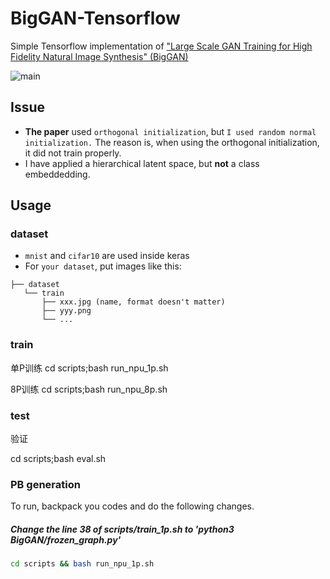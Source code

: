 # BigGAN-Tensorflow
Simple Tensorflow implementation of ["Large Scale GAN Training for High Fidelity Natural Image Synthesis" (BigGAN)](https://arxiv.org/abs/1809.11096)

![main](./assets/main.png)

## Issue
* **The paper** used `orthogonal initialization`, but `I used random normal initialization.` The reason is, when using the orthogonal initialization, it did not train properly.
* I have applied a hierarchical latent space, but **not** a class embeddedding.

## Usage
### dataset
* `mnist` and `cifar10` are used inside keras
* For `your dataset`, put images like this:

```
├── dataset
   └── train
       ├── xxx.jpg (name, format doesn't matter)
       ├── yyy.png
       └── ...
```
### train
单P训练
cd scripts;bash run_npu_1p.sh

8P训练
cd scripts;bash run_npu_8p.sh

### test

验证


cd scripts;bash eval.sh 


### PB generation
To run, backpack you codes and do the following changes.
##### Change the line 38 of scripts/train_1p.sh to 'python3 BigGAN/frozen_graph.py'

```bash
cd scripts && bash run_npu_1p.sh
```

